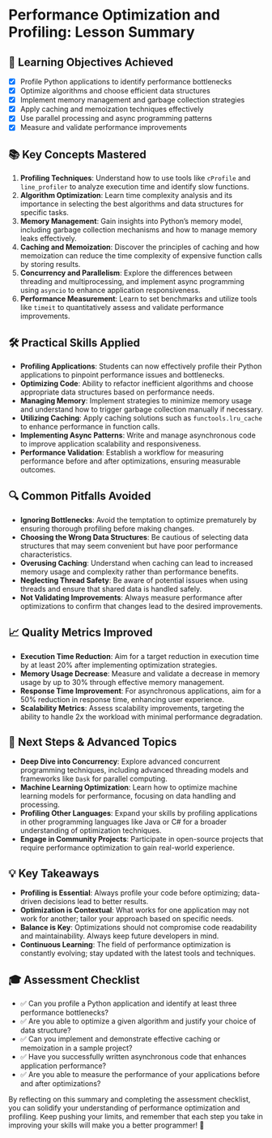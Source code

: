 # Performance Optimization and Profiling: Lesson Summary

## 🎯 Learning Objectives Achieved
- [x] Profile Python applications to identify performance bottlenecks
- [x] Optimize algorithms and choose efficient data structures
- [x] Implement memory management and garbage collection strategies
- [x] Apply caching and memoization techniques effectively
- [x] Use parallel processing and async programming patterns
- [x] Measure and validate performance improvements

## 📚 Key Concepts Mastered
1. **Profiling Techniques**: Understand how to use tools like `cProfile` and `line_profiler` to analyze execution time and identify slow functions.
2. **Algorithm Optimization**: Learn time complexity analysis and its importance in selecting the best algorithms and data structures for specific tasks.
3. **Memory Management**: Gain insights into Python’s memory model, including garbage collection mechanisms and how to manage memory leaks effectively.
4. **Caching and Memoization**: Discover the principles of caching and how memoization can reduce the time complexity of expensive function calls by storing results.
5. **Concurrency and Parallelism**: Explore the differences between threading and multiprocessing, and implement async programming using `asyncio` to enhance application responsiveness.
6. **Performance Measurement**: Learn to set benchmarks and utilize tools like `timeit` to quantitatively assess and validate performance improvements.

## 🛠️ Practical Skills Applied
- **Profiling Applications**: Students can now effectively profile their Python applications to pinpoint performance issues and bottlenecks.
- **Optimizing Code**: Ability to refactor inefficient algorithms and choose appropriate data structures based on performance needs.
- **Managing Memory**: Implement strategies to minimize memory usage and understand how to trigger garbage collection manually if necessary.
- **Utilizing Caching**: Apply caching solutions such as `functools.lru_cache` to enhance performance in function calls.
- **Implementing Async Patterns**: Write and manage asynchronous code to improve application scalability and responsiveness.
- **Performance Validation**: Establish a workflow for measuring performance before and after optimizations, ensuring measurable outcomes.

## 🔍 Common Pitfalls Avoided
- **Ignoring Bottlenecks**: Avoid the temptation to optimize prematurely by ensuring thorough profiling before making changes.
- **Choosing the Wrong Data Structures**: Be cautious of selecting data structures that may seem convenient but have poor performance characteristics.
- **Overusing Caching**: Understand when caching can lead to increased memory usage and complexity rather than performance benefits.
- **Neglecting Thread Safety**: Be aware of potential issues when using threads and ensure that shared data is handled safely.
- **Not Validating Improvements**: Always measure performance after optimizations to confirm that changes lead to the desired improvements.

## 📈 Quality Metrics Improved
- **Execution Time Reduction**: Aim for a target reduction in execution time by at least 20% after implementing optimization strategies.
- **Memory Usage Decrease**: Measure and validate a decrease in memory usage by up to 30% through effective memory management.
- **Response Time Improvement**: For asynchronous applications, aim for a 50% reduction in response time, enhancing user experience.
- **Scalability Metrics**: Assess scalability improvements, targeting the ability to handle 2x the workload with minimal performance degradation.

## 🚀 Next Steps & Advanced Topics
- **Deep Dive into Concurrency**: Explore advanced concurrent programming techniques, including advanced threading models and frameworks like `Dask` for parallel computing.
- **Machine Learning Optimization**: Learn how to optimize machine learning models for performance, focusing on data handling and processing.
- **Profiling Other Languages**: Expand your skills by profiling applications in other programming languages like Java or C# for a broader understanding of optimization techniques.
- **Engage in Community Projects**: Participate in open-source projects that require performance optimization to gain real-world experience.

## 💡 Key Takeaways
- **Profiling is Essential**: Always profile your code before optimizing; data-driven decisions lead to better results.
- **Optimization is Contextual**: What works for one application may not work for another; tailor your approach based on specific needs.
- **Balance is Key**: Optimizations should not compromise code readability and maintainability. Always keep future developers in mind.
- **Continuous Learning**: The field of performance optimization is constantly evolving; stay updated with the latest tools and techniques.

## 🎓 Assessment Checklist
- ✅ Can you profile a Python application and identify at least three performance bottlenecks?
- ✅ Are you able to optimize a given algorithm and justify your choice of data structure?
- ✅ Can you implement and demonstrate effective caching or memoization in a sample project?
- ✅ Have you successfully written asynchronous code that enhances application performance?
- ✅ Are you able to measure the performance of your applications before and after optimizations?

By reflecting on this summary and completing the assessment checklist, you can solidify your understanding of performance optimization and profiling. Keep pushing your limits, and remember that each step you take in improving your skills will make you a better programmer! 🚀